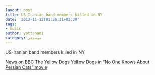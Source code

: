 ```yaml
---
layout: post
title: US-Iranian band members killed in NY
date: '2013-11-12T01:26:31+03:30'
tags:
- music
author: yottanami
category: موسیقی
---
```


US-Iranian band members killed in NY

[News on BBC](http://www.bbc.co.uk/news/world-us-canada-24903212)
[The Yellow Dogs](en.wikipedia.org/wiki/The_Yellow_Dogs)
[Yellow Dogs in “No One Knows About Persian Cats” movie](www.youtube.com/watch?v=H5FMMylcgcc‎)

